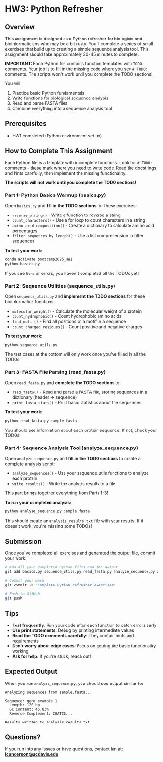 # HW3: Python Refresher

## Overview

This assignment is designed as a Python refresher for biologists and bioinformaticians who may be a bit rusty. You'll complete a series of small exercises that build up to creating a simple sequence analysis tool. This assignment should take approximately 30-45 minutes to complete.

**IMPORTANT:** Each Python file contains function templates with `TODO` comments. Your job is to fill in the missing code where you see `# TODO:` comments. The scripts won't work until you complete the TODO sections!

You will:
1. Practice basic Python fundamentals
2. Write functions for biological sequence analysis
3. Read and parse FASTA files
4. Combine everything into a sequence analysis tool

## Prerequisites

- HW1 completed (Python environment set up)

## How to Complete This Assignment

Each Python file is a template with incomplete functions. Look for `# TODO:` comments - these mark where you need to write code. Read the docstrings and hints carefully, then implement the missing functionality.

**The scripts will not work until you complete the TODO sections!**

### Part 1: Python Basics Warmup (basics.py)

Open `basics.py` and **fill in the TODO sections** for these exercises:
- `reverse_string()` - Write a function to reverse a string
- `count_characters()` - Use a for loop to count characters in a string
- `amino_acid_composition()` - Create a dictionary to calculate amino acid percentages
- `filter_sequences_by_length()` - Use a list comprehension to filter sequences

**To test your work:**
```bash
conda activate bootcamp2025_HW1
python basics.py
```

If you see `None` or errors, you haven't completed all the TODOs yet!

### Part 2: Sequence Utilities (sequence_utils.py)

Open `sequence_utils.py` and **implement the TODO sections** for these bioinformatics functions:
- `molecular_weight()` - Calculate the molecular weight of a protein
- `count_hydrophobic()` - Count hydrophobic amino acids
- `find_motif()` - Find all positions of a motif in a sequence
- `count_charged_residues()` - Count positive and negative charges

**To test your work:**
```bash
python sequence_utils.py
```

The test cases at the bottom will only work once you've filled in all the TODOs!

### Part 3: FASTA File Parsing (read_fasta.py)

Open `read_fasta.py` and **complete the TODO sections** to:
- `read_fasta()` - Read and parse a FASTA file, storing sequences in a dictionary (header → sequence)
- `print_fasta_stats()` - Print basic statistics about the sequences

**To test your work:**
```bash
python read_fasta.py sample.fasta
```

You should see information about each protein sequence. If not, check your TODOs!

### Part 4: Sequence Analysis Tool (analyze_sequence.py)

Open `analyze_sequence.py` and **fill in the TODO sections** to create a complete analysis script:
- `analyze_sequences()` - Use your sequence_utils functions to analyze each protein
- `write_results()` - Write the analysis results to a file

This part brings together everything from Parts 1-3!

**To run your completed analysis:**
```bash
python analyze_sequence.py sample.fasta
```

This should create an `analysis_results.txt` file with your results. If it doesn't work, you're missing some TODOs!

## Submission

Once you've completed all exercises and generated the output file, commit your work:

```bash
# Add all your completed Python files and the output
git add basics.py sequence_utils.py read_fasta.py analyze_sequence.py analysis_results.txt

# Commit your work
git commit -m "Complete Python refresher exercises"

# Push to GitHub
git push
```

## Tips

- **Test frequently**: Run your code after each function to catch errors early
- **Use print statements**: Debug by printing intermediate values
- **Read the TODO comments carefully**: They contain hints and requirements
- **Don't worry about edge cases**: Focus on getting the basic functionality working
- **Ask for help**: If you're stuck, reach out!

## Expected Output

When you run `analyze_sequence.py`, you should see output similar to:

```
Analyzing sequences from sample.fasta...

Sequence: gene_example_1
  Length: 120 bp
  GC Content: 45.83%
  Reverse Complement: CGATCG...

Results written to analysis_results.txt
```

## Questions?

If you run into any issues or have questions, contact Ian at: **icanderson@ucdavis.edu**
